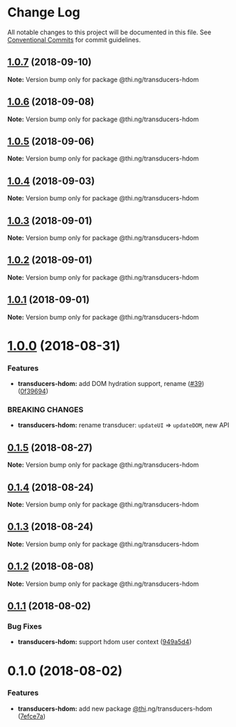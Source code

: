 # Change Log

All notable changes to this project will be documented in this file.
See [Conventional Commits](https://conventionalcommits.org) for commit guidelines.

<a name="1.0.7"></a>
## [1.0.7](https://github.com/thi-ng/umbrella/compare/@thi.ng/transducers-hdom@1.0.6...@thi.ng/transducers-hdom@1.0.7) (2018-09-10)

**Note:** Version bump only for package @thi.ng/transducers-hdom





<a name="1.0.6"></a>
## [1.0.6](https://github.com/thi-ng/umbrella/compare/@thi.ng/transducers-hdom@1.0.5...@thi.ng/transducers-hdom@1.0.6) (2018-09-08)

**Note:** Version bump only for package @thi.ng/transducers-hdom





<a name="1.0.5"></a>
## [1.0.5](https://github.com/thi-ng/umbrella/compare/@thi.ng/transducers-hdom@1.0.4...@thi.ng/transducers-hdom@1.0.5) (2018-09-06)




**Note:** Version bump only for package @thi.ng/transducers-hdom

<a name="1.0.4"></a>
## [1.0.4](https://github.com/thi-ng/umbrella/compare/@thi.ng/transducers-hdom@1.0.3...@thi.ng/transducers-hdom@1.0.4) (2018-09-03)




**Note:** Version bump only for package @thi.ng/transducers-hdom

<a name="1.0.3"></a>
## [1.0.3](https://github.com/thi-ng/umbrella/compare/@thi.ng/transducers-hdom@1.0.2...@thi.ng/transducers-hdom@1.0.3) (2018-09-01)




**Note:** Version bump only for package @thi.ng/transducers-hdom

<a name="1.0.2"></a>
## [1.0.2](https://github.com/thi-ng/umbrella/compare/@thi.ng/transducers-hdom@1.0.1...@thi.ng/transducers-hdom@1.0.2) (2018-09-01)




**Note:** Version bump only for package @thi.ng/transducers-hdom

<a name="1.0.1"></a>
## [1.0.1](https://github.com/thi-ng/umbrella/compare/@thi.ng/transducers-hdom@1.0.0...@thi.ng/transducers-hdom@1.0.1) (2018-09-01)




**Note:** Version bump only for package @thi.ng/transducers-hdom

<a name="1.0.0"></a>
# [1.0.0](https://github.com/thi-ng/umbrella/compare/@thi.ng/transducers-hdom@0.1.5...@thi.ng/transducers-hdom@1.0.0) (2018-08-31)


### Features

* **transducers-hdom:** add DOM hydration support, rename ([#39](https://github.com/thi-ng/umbrella/issues/39)) ([0f39694](https://github.com/thi-ng/umbrella/commit/0f39694))


### BREAKING CHANGES

* **transducers-hdom:** rename transducer: `updateUI` => `updateDOM`, new API




<a name="0.1.5"></a>
## [0.1.5](https://github.com/thi-ng/umbrella/compare/@thi.ng/transducers-hdom@0.1.4...@thi.ng/transducers-hdom@0.1.5) (2018-08-27)




**Note:** Version bump only for package @thi.ng/transducers-hdom

<a name="0.1.4"></a>
## [0.1.4](https://github.com/thi-ng/umbrella/compare/@thi.ng/transducers-hdom@0.1.3...@thi.ng/transducers-hdom@0.1.4) (2018-08-24)




**Note:** Version bump only for package @thi.ng/transducers-hdom

<a name="0.1.3"></a>
## [0.1.3](https://github.com/thi-ng/umbrella/compare/@thi.ng/transducers-hdom@0.1.2...@thi.ng/transducers-hdom@0.1.3) (2018-08-24)




**Note:** Version bump only for package @thi.ng/transducers-hdom

<a name="0.1.2"></a>
## [0.1.2](https://github.com/thi-ng/umbrella/compare/@thi.ng/transducers-hdom@0.1.1...@thi.ng/transducers-hdom@0.1.2) (2018-08-08)




**Note:** Version bump only for package @thi.ng/transducers-hdom

<a name="0.1.1"></a>
## [0.1.1](https://github.com/thi-ng/umbrella/compare/@thi.ng/transducers-hdom@0.1.0...@thi.ng/transducers-hdom@0.1.1) (2018-08-02)


### Bug Fixes

* **transducers-hdom:** support hdom user context ([949a5d4](https://github.com/thi-ng/umbrella/commit/949a5d4))




<a name="0.1.0"></a>
# 0.1.0 (2018-08-02)


### Features

* **transducers-hdom:** add new package [@thi](https://github.com/thi).ng/transducers-hdom ([7efce7a](https://github.com/thi-ng/umbrella/commit/7efce7a))
